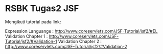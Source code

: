 # RSBK Tugas2 JSF

Mengikuti tutorial pada link: 

Expression Languange : http://www.coreservlets.com/JSF-Tutorial/jsf2/#EL 
Validation Chapter 1 : http://www.coreservlets.com/JSF-Tutorial/jsf2/#Validation-1
Validation Chapter 2 : http://www.coreservlets.com/JSF-Tutorial/jsf2/#Validation-2

